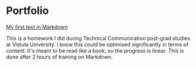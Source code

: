 <html>
<h1>Portfolio</h1>
  <body>
    <p></p>
      <p>
        <a href="Project-Woźnikowski-2022-11-27.md">My first text in Markdown</a>
      </p>
    <p>
        This is a homework I did during Technical Communication post-grad studies at Vistula University.<lb> I know this could be optimised significantly in terms of content.<lb> It's meant to be read like a book, so the progress is linear.<lb> This is done after 2 hours of training on Markdown.
    </p>
  </body>
</html>

